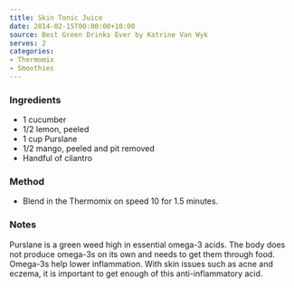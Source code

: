```yaml
---
title: Skin Tonic Juice
date: 2014-02-15T00:00:00+10:00
source: Best Green Drinks Ever by Katrine Van Wyk
serves: 2
categories:
- Thermomix
- Smoothies
---
```











### Ingredients

* 1 cucumber 
* 1/2 lemon, peeled
* 1 cup Purslane
* 1/2 mango, peeled and pit removed
* Handful of cilantro

### Method

* Blend in the Thermomix on speed 10 for 1.5 minutes.

### Notes

Purslane is a green weed high in essential omega-3 acids. The body does
not produce omega-3s on its own and needs to get them through food.
Omega-3s help lower inflammation. With skin issues such as acne and
eczema, it is important to get enough of this anti-inflammatory acid.
